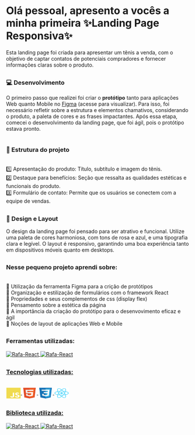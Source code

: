 <h1>Olá pessoal, apresento a vocês a <b> minha primeira ✨Landing Page Responsiva✨ </b> </h1>

Esta landing page foi criada para apresentar um tênis a venda, com o objetivo de captar contatos de potenciais compradores e fornecer informações claras sobre o produto.

##
<h3> 💻 Desenvolvimento </h3>
  O primeiro passo que realizei foi criar o <b>protótipo</b> tanto para aplicações Web quanto Mobile no <a href="https://www.figma.com/design/JAUp8l2pS6fgrGVPKhF8JO/Nike-Vendas--Landing-Page?node-id=0-53&t=erlU18dz2IvmEIIm-1">Figma</a> (acesse para visualizar). Para isso, foi necessário refletir sobre a estrutura e elementos chamativos, considerando o produto, a paleta de cores e as frases impactantes. Após essa etapa, comecei o desenvolvimento da landing page, que foi ágil, pois o protótipo estava pronto.

#
<h3> 📂 Estrutura do projeto  </h3>
<br>1️⃣ Apresentação do produto: Título, subtítulo e imagem do tênis.
<br>2️⃣ Destaque para benefícios: Seção que ressalta as qualidades estéticas e funcionais do produto.
<br>3️⃣ Formulário de contato: Permite que os usuários se conectem com a equipe de vendas.

##
<h3>📃 Design e Layout </h3>
O design da landing page foi pensado para ser atrativo e funcional. Utilize uma paleta de cores harmoniosa, com tons de rosa e azul, e uma tipografia clara e legível. O layout é responsivo, garantindo uma boa experiência tanto em dispositivos móveis quanto em desktops.

 ##
<h3>Nesse pequeno projeto aprendi sobre: </h3>
 <br>📌 Utilização da ferramenta Figma para a crição de protótipos
 <br>📌 Organização e estilização de formulários com o framework React
 <br>📌 Propriedades e seus complementos de css (display flex)
 <br>📌 Pensamento sobre a estética da página
 <br>📌 A importância da criação do protótipo para o desenvovimento eficaz e ágil
 <br>📌 Noções de layout de aplicações Web e Mobile
 
##
<h3>Ferramentas utilizadas:</h3>
<div>
  <a href="https://figma.com](https://code.visualstudio.com">
    <img align="center" alt="Rafa-React" height="30" width="37" src="https://img.icons8.com/?size=48&id=9OGIyU8hrxW5&format=png">
  <a href="https://figma.com">
    <img align="center" alt="Rafa-React" height="30" width="37" src="https://cdn.iconscout.com/icon/free/png-256/free-figma-10516008-8630394.png?f=webp">
</div>

##
<h3>Tecnologias utilizadas:</h3>
<div style="display: inline_block"><br>
  <img align="center" alt="Rafa-Js" height="30" width="40" src="https://raw.githubusercontent.com/devicons/devicon/master/icons/javascript/javascript-plain.svg">
  <img align="center" alt="Rafa-HTML" height="30" width="40" src="https://raw.githubusercontent.com/devicons/devicon/master/icons/html5/html5-original.svg">
  <img align="center" alt="Rafa-CSS" height="30" width="40" src="https://raw.githubusercontent.com/devicons/devicon/master/icons/css3/css3-original.svg">
  <img align="center" alt="Rafa-React" height="30" width="40" src="https://raw.githubusercontent.com/devicons/devicon/master/icons/react/react-original.svg">
</div>

##
<h3>Biblioteca utilizada:</h3>
<div>
  <a href="https://react-icons.github.io/react-icons/">
    <img align="center" alt="Rafa-React" height="30" width="30" src="https://raw.githubusercontent.com/react-icons/react-icons/master/react-icons.svg">
</a>

<a href="https://fonts.google.com/">
    <img align="center" alt="Rafa-React" height="30" width="30" src="https://encrypted-tbn0.gstatic.com/images?q=tbn:ANd9GcSUP5DizHClmiEANb7443enra5h_mzpCzC_tQ&s">
</a>

</div>
